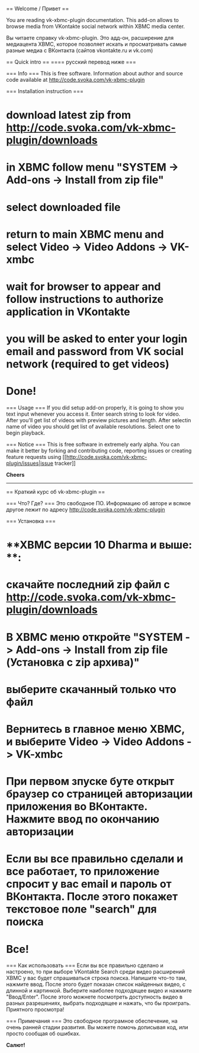 ﻿== Welcome / Привет == 

You are reading vk-xbmc-plugin documentation.
This add-on allows to browse media from VKontakte social network within XBMC media center.


Вы читаете справку vk-xbmc-plugin.
Это адд-он, расширение для медиацента XBMC, которое позволяет искать и просматривать самые разные медиа с ВКонтакта (сайтов vkontakte.ru и vk.com)


== Quick intro ==
==== русский перевод ниже ===

=== Info ===
This is free software. Information about author and source code available at http://code.svoka.com/vk-xbmc-plugin

=== Installation instruction ===

# download latest zip from http://code.svoka.com/vk-xbmc-plugin/downloads
# in XBMC follow menu "SYSTEM -> Add-ons -> Install from zip file"
# select downloaded file
# return to main XBMC menu and select Video -> Video Addons -> VK-xmbc
# wait for browser to appear and follow instructions to authorize application in VKontakte
# you will be asked to enter your login email and password from VK social network (required to get videos)
# Done!

=== Usage ===
If you did setup add-on properly, it is going to show you text input whenever you access it. Enter search string to look for video.
After you'll get list of videos with preview pictures and length. After selectin name of video you should get list of available resolutions. Select one to begin playback.

=== Notice ===
This is free software in extremely early alpha. You can make it better by forking and contributing code, reporting issues or creating feature requests using [[http://code.svoka.com/vk-xbmc-plugin/issues|issue tracker]]

**Cheers**

----

== Краткий курс об vk-xbmc-plugin == 

=== Что? Где? ===
Это свободное ПО. Информацию об авторе и всякое другое лежит по адресу http://code.svoka.com/vk-xbmc-plugin

=== Установка ===
# **XBMC версии 10 Dharma и выше: **:
# скачайте последний zip файл  с http://code.svoka.com/vk-xbmc-plugin/downloads
# В XBMC меню откройте "SYSTEM -> Add-ons -> Install from zip file (Установка с zip архива)"
# выберите скачанный только что файл
# Вернитесь в главное меню XBMC, и выберите  Video -> Video Addons -> VK-xmbc
# При первом зпуске буте открыт браузер со страницей авторизации приложения во ВКонтакте. Нажмите ввод по окончанию авторизации
# Если вы все правильно сделали и все работает, то приложение спросит у вас email и пароль от ВКонтакта. После этого покажет текстовое поле "search" для поиска
# Все!

=== Как использовать ===
Если вы все правильно сделано и настроено, то при выборе VKontakte Search среди видео расширений XBMC у вас будет спрашиваться строка поиска. Напишите что-то там, нажмите ввод. После этого будет показан список найденных видео, с длинной и картинкой. Выберите наиболее подходящее видео и нажмите "Ввод/Enter". После этого можнете посмотреть доступность видео в разных разрешениях, выбрать подходящее и нажать, что бы проиграть.
Приятного просмотра!

=== Примечания ===
Это свободное програмное обеспечение, на очень ранней стадии развития. Вы можете помочь дописывая код, или просто сообщая об ошибках.

**Салют!**
